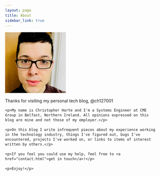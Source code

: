```yaml
---
layout: page
title: About
sidebar_link: true
---
```



<div class="left-col">
    <img src="uploads/0.jpeg">
</div>

<div class="right-col">
    <p>Thanks for visiting my personal tech blog, @ch127001</p>

    <p>My name is Christopher Harte and I'm a Systems Engineer at CME Group in Belfast, Northern Ireland. All opinions expressed on this blog are mine and not those of my employer.</p>

    <p>On this blog I write infrequent pieces about my experience working in the technology industry, things I've figured out, bugs I've encountered, projects I've worked on, or links to items of interest written by others.</p>

    <p>If you feel you could use my help, feel free to <a href="contact.html">get in touch</a>!</p>

    <p>Enjoy!</p>
</div>
